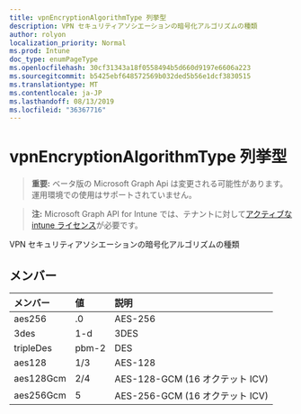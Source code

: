 ```yaml
---
title: vpnEncryptionAlgorithmType 列挙型
description: VPN セキュリティアソシエーションの暗号化アルゴリズムの種類
author: rolyon
localization_priority: Normal
ms.prod: Intune
doc_type: enumPageType
ms.openlocfilehash: 30cf31343a18f0558494b5d660d9197e6606a223
ms.sourcegitcommit: b5425ebf648572569b032ded5b56e1dcf3830515
ms.translationtype: MT
ms.contentlocale: ja-JP
ms.lasthandoff: 08/13/2019
ms.locfileid: "36367716"
---
```

# <a name="vpnencryptionalgorithmtype-enum-type"></a>vpnEncryptionAlgorithmType 列挙型

> **重要:** ベータ版の Microsoft Graph Api は変更される可能性があります。運用環境での使用はサポートされていません。

> **注:** Microsoft Graph API for Intune では、テナントに対して[アクティブな intune ライセンス](https://go.microsoft.com/fwlink/?linkid=839381)が必要です。

VPN セキュリティアソシエーションの暗号化アルゴリズムの種類

## <a name="members"></a>メンバー
|メンバー|値|説明|
|:---|:---|:---|
|aes256|.0|AES-256|
|3des|1-d|3DES|
|tripleDes|pbm-2|DES|
|aes128|1/3|AES-128|
|aes128Gcm|2/4|AES-128-GCM (16 オクテット ICV)|
|aes256Gcm|5|AES-256-GCM (16 オクテット ICV)|



